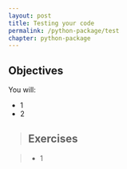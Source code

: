 ```yaml
---
layout: post
title: Testing your code
permalink: /python-package/test
chapter: python-package
---
```


## Objectives

You will:

* 1
* 2

> ## Exercises

> * 1


